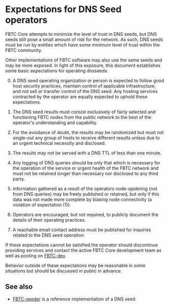 Expectations for DNS Seed operators
====================================

FBTC Core attempts to minimize the level of trust in DNS seeds,
but DNS seeds still pose a small amount of risk for the network.
As such, DNS seeds must be run by entities which have some minimum
level of trust within the FBTC community.

Other implementations of FBTC software may also use the same
seeds and may be more exposed. In light of this exposure, this
document establishes some basic expectations for operating dnsseeds.

0. A DNS seed operating organization or person is expected to follow good
host security practices, maintain control of applicable infrastructure,
and not sell or transfer control of the DNS seed. Any hosting services
contracted by the operator are equally expected to uphold these expectations.

1. The DNS seed results must consist exclusively of fairly selected and
functioning FBTC nodes from the public network to the best of the
operator's understanding and capability.

2. For the avoidance of doubt, the results may be randomized but must not
single-out any group of hosts to receive different results unless due to an
urgent technical necessity and disclosed.

3. The results may not be served with a DNS TTL of less than one minute.

4. Any logging of DNS queries should be only that which is necessary
for the operation of the service or urgent health of the FBTC
network and must not be retained longer than necessary nor disclosed
to any third party.

5. Information gathered as a result of the operators node-spidering
(not from DNS queries) may be freely published or retained, but only
if this data was not made more complete by biasing node connectivity
(a violation of expectation (1)).

6. Operators are encouraged, but not required, to publicly document the
details of their operating practices.

7. A reachable email contact address must be published for inquiries
related to the DNS seed operation.

If these expectations cannot be satisfied the operator should
discontinue providing services and contact the active FBTC
Core development team as well as posting on
[FBTC-dev](https://groups.google.com/forum/#!forum/FBTC-dev).

Behavior outside of these expectations may be reasonable in some
situations but should be discussed in public in advance.

See also
----------
- [FBTC-seeder](https://github.com/pooler/FBTC-seeder) is a reference implementation of a DNS seed.

